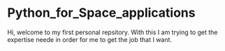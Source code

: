 # Python_for_Space_applications
Hi, welcome to my first personal repsitory. With this I am trying to get the expertise neede in order for me to get the job that I want.
